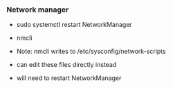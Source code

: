 ### Network manager

* sudo systemctl restart NetworkManager
* nmcli


* Note: nmcli writes to /etc/sysconfig/network-scripts
* can edit these files directly instead
* will need to restart NetworkManager



